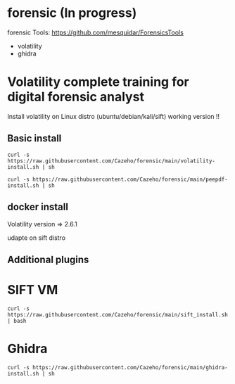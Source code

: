 # forensic (In progress)

forensic Tools: https://github.com/mesquidar/ForensicsTools

- volatility
- ghidra


# Volatility complete training for digital forensic analyst


Install volatility on Linux distro (ubuntu/debian/kali/sift) working version !!

## Basic install

```curl -s https://raw.githubusercontent.com/Cazeho/forensic/main/volatility-install.sh | sh```

```curl -s https://raw.githubusercontent.com/Cazeho/forensic/main/peepdf-install.sh | sh```

## docker install


Volatility version => 2.6.1

udapte on sift distro


## Additional plugins

# SIFT VM

```curl -s https://raw.githubusercontent.com/Cazeho/forensic/main/sift_install.sh | bash```

# Ghidra

```curl -s https://raw.githubusercontent.com/Cazeho/forensic/main/ghidra-install.sh | sh```
